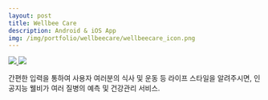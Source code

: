 ```yaml
---
layout: post
title: Wellbee Care
description: Android & iOS App
img: /img/portfolio/wellbeecare/wellbeecare_icon.png
---
```


<div class="col three caption">
	<a href="https://play.google.com/store/apps/details?id=com.onethefull.wellbeecare" target="_blank">
		<img class="market_img" src="{{ site.baseurl }}/img/market_google.png"/>
	</a>
	<a href="https://itunes.apple.com/kr/app/id1177851258?mt=8" target="_blank">
		<img class="market_img" src="{{ site.baseurl }}/img/market_apple.png"/>
	</a>
</div>

간편한 입력을 통하여 사용자 여러분의 식사 및 운동 등 라이프 스타일을 알려주시면, 인공지능 웰비가 여러 질병의 예측 및 건강관리 서비스.


<div class="img_row">
	<img class="col one" src="{{ site.baseurl }}/img/portfolio/wellbeecare/wellbeecare_1.png" alt="" title="screenshot1 image"/>
	<img class="col one" src="{{ site.baseurl }}/img/portfolio/wellbeecare/wellbeecare_2.png" alt="" title="screenshot2 image"/>
	<img class="col one" src="{{ site.baseurl }}/img/portfolio/wellbeecare/wellbeecare_3.png" alt="" title="screenshot3 image"/>
</div>
<div class="img_row">
	<img class="col one" src="{{ site.baseurl }}/img/portfolio/wellbeecare/wellbeecare_4.png" alt="" title="screenshot4 image"/>
	<img class="col one" src="{{ site.baseurl }}/img/portfolio/wellbeecare/wellbeecare_5.png" alt="" title="screenshot5 image"/>
	<img class="col one" src="{{ site.baseurl }}/img/portfolio/wellbeecare/wellbeecare_6.png" alt="" title="screenshot6 image"/>
</div>
